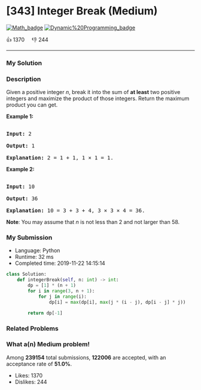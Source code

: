 # [343] Integer Break (Medium)

[![Math_badge](https://img.shields.io/badge/topic-Math-green.svg)](https://leetcode.com/problems/integer-break/)  [![Dynamic%20Programming_badge](https://img.shields.io/badge/topic-Dynamic%20Programming-green.svg)](https://leetcode.com/problems/integer-break/) 

:+1: 1370 &nbsp; &nbsp; :thumbsdown: 244

---

### My Solution


### Description
<p>Given a positive integer <i>n</i>, break it into the sum of <b>at least</b> two positive integers and maximize the product of those integers. Return the maximum product you can get.</p>

<p><strong>Example 1:</strong></p>

<div>
<pre>
<strong>Input: </strong><span id="example-input-1-1">2</span>
<strong>Output: </strong><span id="example-output-1">1</span>
<strong>Explanation: </strong>2 = 1 + 1, 1 &times; 1 = 1.</pre>

<div>
<p><strong>Example 2:</strong></p>

<pre>
<strong>Input: </strong><span id="example-input-2-1">10</span>
<strong>Output: </strong><span id="example-output-2">36</span>
<strong>Explanation: </strong>10 = 3 + 3 + 4, 3 &times;&nbsp;3 &times;&nbsp;4 = 36.</pre>

<p><b>Note</b>: You may assume that <i>n</i> is not less than 2 and not larger than 58.</p>
</div>
</div>


### My Submission

- Language: Python
- Runtime: 32 ms
- Completed time: 2019-11-22 14:15:14

```Python
class Solution:
    def integerBreak(self, n: int) -> int:
        dp = [1] * (n + 1)
        for i in range(3, n + 1):
            for j in range(i):
                dp[i] = max(dp[i], max(j * (i - j), dp[i - j] * j))

        return dp[-1]        
```


### Related Problems




### What a(n) Medium problem!
Among **239154** total submissions, **122006** are accepted, with an acceptance rate of **51.0%**. <br>

- Likes: 1370
- Dislikes: 244

